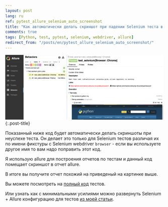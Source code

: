 ```yaml
---
layout: post
lang: ru
ref: pytest_allure_selenium_auto_screenshot
title: "Как автоматически делать скриншот при падении Selenium теста в py.test"
comments: true
tags: [Python, test, pytest, selenium, webdriver, allure]
redirect_from: "/posts/en/pytest_allure_selenium_auto_screenshot/"
---
```

![](/images/allure-report.png){:.post-title}

Показанный ниже код будет автоматически делать скриншоты при неуспехе теста.
Он делает это только для Selenium тестов различая их по имени фикстуры
с Selenium webdriver `browser` - если вы используете другое имя то вам надо 
поправить этот код.

Я использую allure для построения отчетов по тестам и данный код помещает
скриншот в отчет allure.

<script src="https://gist.github.com/masterandrey/4ec6d58857bb8689907c87f63475525f.js"></script>

В итоге вы получите отчет похожий на приведеный на картинке выше.

Вы можете посмотреть на 
[полный код](https://github.com/masterandrey/e2e-tests) тестов.

Или узнать как с минимальными усилиями можно развернуть Selenium + Allure 
конфигурацию для тестов
[из моей статьи](https://masterandrey.com/posts/en/e2e_tests.html).
